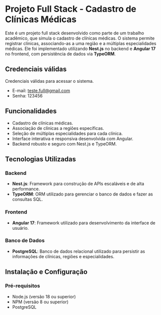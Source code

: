 # Projeto Full Stack - Cadastro de Clínicas Médicas

Este é um projeto full stack desenvolvido como parte de um trabalho acadêmico, que simula o cadastro de clínicas médicas. O sistema permite registrar clínicas, associando-as a uma região e a múltiplas especialidades médicas. Ele foi implementado utilizando **Nest.js** no backend e **Angular 17** no frontend, com persistência de dados via **TypeORM**.

## Credenciais válidas 

Credenciais válidas para acessar o sistema.
- E-mail: teste.full@gmail.com
- Senha: 123456 

## Funcionalidades

- Cadastro de clínicas médicas.
- Associação de clínicas a regiões específicas.
- Seleção de múltiplas especialidades para cada clínica.
- Interface interativa e responsiva desenvolvida com Angular.
- Backend robusto e seguro com Nest.js e TypeORM.

## Tecnologias Utilizadas

### Backend
- **Nest.js**: Framework para construção de APIs escaláveis e de alta performance.
- **TypeORM**: ORM utilizado para gerenciar o banco de dados e fazer as consultas SQL.

### Frontend
- **Angular 17**: Framework utilizado para desenvolvimento da interface de usuário.
  
### Banco de Dados
- **PostgreSQL**: Banco de dados relacional utilizado para persistir as informações de clínicas, regiões e especialidades.

## Instalação e Configuração

### Pré-requisitos
- Node.js (versão 18 ou superior)
- NPM (versão 8 ou superior)
- PostgreSQL

